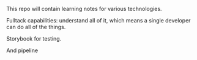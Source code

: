 This repo will contain learning notes for various technologies.

Fulltack capabilities: understand all of it, which means a single developer can do all of the things.

Storybook for testing.

And pipeline